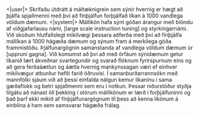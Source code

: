 <|user|>
Skrifaðu útdrátt á máltæknigrein sem sýnir hvernig er hægt að þjálfa spjallmenni með því að fínþjálfun forþjálfað líkan á 1000 vandlega völdum dæmum.
<|system|>
Mállíkön hafa sýnt góðan árangur með blöndu af viðgjafarlausu námi, [large scale instruction tuning] og styrkingarnámi. Við skoðum hlutfallslegt mikilvægi þessara aðferða með því að fínþjálfa mállíkan á 1000 hágæða dæmum og sýnum fram á merkilega góða frammistöðu. Þjálfunargögnin samanstanda af vandlega völdum dæmum úr [uppruni gagna]. Við komumst að því að með örfáum sýnidæmum getur líkanið lært ákveðnar svartegundir og svarað flóknum fyrirspurnum eins og að gera ferðaáætlun og áætla hvernig mankynssagan væri ef einhver mikilvægur atburður hefði farið öðruvísi. Í samanburðarrannsókn með mannfólki sjáum við að þessi einfalda nálgun kemur líkaninu í sama gæðaflokk og betri spjallmenni sem eru í notkun. Þessar niðurstöður styðja tilgátu að nánast öll þekking í stórum mállíkönum er lærð í forþjálfuninni og það þarf ekki mikið af fínþjálfunargögnum til þess að kenna líkönum á einblína á ham sem samsvarar hágæða frálag.